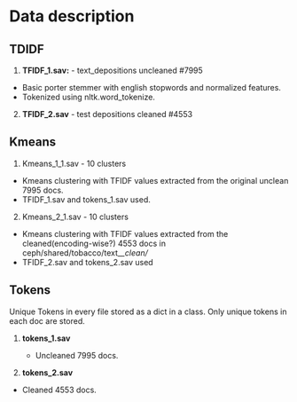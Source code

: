 # Data description

## TDIDF
1. **TFIDF_1.sav:** - text_depositions uncleaned \#7995
  * Basic porter stemmer with english stopwords and normalized features.
  * Tokenized using nltk.word_tokenize.
2. **TFIDF_2.sav** - test depositions cleaned \#4553

<!-- 2. **TFIDF_2.sav:** Ignoring tokens that are smaller than 4 characters in length. -->

## Kmeans

1. Kmeans_1_1.sav - 10 clusters
  * Kmeans clustering with TFIDF values extracted from the original unclean 7995 docs.
  * TFIDF_1.sav and tokens_1.sav used.
2. Kmeans_2_1.sav - 10 clusters
  * Kmeans clustering with TFIDF values extracted from the cleaned(encoding-wise?) 4553 docs in ceph/shared/tobacco/text_*_clean/*
  * TFIDF_2.sav and tokens_2.sav used


## Tokens

Unique Tokens in every file stored as a dict in a class. Only unique tokens in each doc are stored.

1. **tokens_1.sav**
    * Uncleaned 7995 docs. 

2. **tokens_2.sav**
  * Cleaned 4553 docs. 